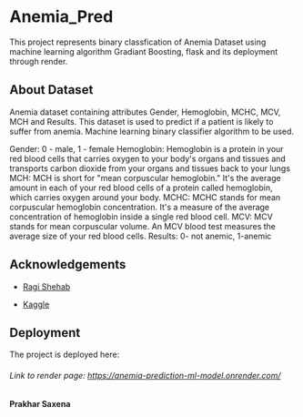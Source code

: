 # Anemia_Pred

This project represents binary classfication of Anemia Dataset using machine learning algorithm Gradiant Boosting, flask and its deployment through render.

## About Dataset
Anemia dataset containing attributes Gender, Hemoglobin, MCHC, MCV, MCH and Results. This dataset is used to predict if a patient is likely to suffer from anemia. Machine learning binary classifier algorithm to be used.

Gender: 0 - male, 1 - female
Hemoglobin: Hemoglobin is a protein in your red blood cells that carries oxygen to your body's organs and tissues and transports carbon dioxide from your organs and tissues back to your lungs
MCH: MCH is short for "mean corpuscular hemoglobin." It's the average amount in each of your red blood cells of a protein called hemoglobin, which carries oxygen around your body.
MCHC: MCHC stands for mean corpuscular hemoglobin concentration. It's a measure of the average concentration of hemoglobin inside a single red blood cell.
MCV: MCV stands for mean corpuscular volume. An MCV blood test measures the average size of your red blood cells.
Results: 0- not anemic, 1-anemic

## Acknowledgements

- [Ragi Shehab](https://www.kaggle.com/code/ragishehab/anemia-model-performance-notebook/notebook)

- [Kaggle](https://www.kaggle.com/)

## Deployment

The project is deployed here:

###### Link to render page:   https://anemia-prediction-ml-model.onrender.com/


#### Prakhar Saxena  
